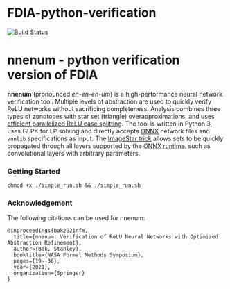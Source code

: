 # FDIA-python-verification

[![Build Status](https://travis-ci.com/stanleybak/nnenum.svg?branch=master)](https://app.travis-ci.com/github/stanleybak/nnenum)

# nnenum - python verification version of FDIA
**nnenum** (pronounced *en-en-en-um*) is a high-performance neural network verification tool. Multiple levels of abstraction are used to quickly verify ReLU networks without sacrificing completeness. Analysis combines three types of zonotopes with star set (triangle) overapproximations, and uses [efficient parallelized ReLU case splitting](http://stanleybak.com/papers/bak2020cav.pdf). The tool is written in Python 3, uses GLPK for LP solving and directly accepts [ONNX](https://github.com/onnx/onnx) network files and `vnnlib` specifications as input. The [ImageStar trick](https://arxiv.org/abs/2004.05511) allows sets to be quickly propagated through all layers supported by the [ONNX runtime](https://github.com/microsoft/onnxruntime), such as convolutional layers with arbitrary parameters.

### Getting Started
```chmod +x ./simple_run.sh && ./simple_run.sh```

### Acknowledgement ###
The following citations can be used for nnenum:

```
@inproceedings{bak2021nfm,
  title={nnenum: Verification of ReLU Neural Networks with Optimized Abstraction Refinement},
  author={Bak, Stanley},
  booktitle={NASA Formal Methods Symposium},
  pages={19--36},
  year={2021},
  organization={Springer}
}
```